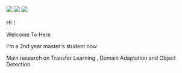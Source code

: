 

 
 ![](https://img.shields.io/badge/CSDN-156%E6%AC%A1%E6%94%B6%E8%97%8F-green)   ![](https://img.shields.io/badge/CSDN-31%E5%85%B3%E6%B3%A8-orange)
 ![](https://img.shields.io/badge/paper%20in%20submission-1-lightgrey) 


 HI！   
 
 Welcome To Here
 
 I'm a 2nd year master's student now
 
 Main research on  Transfer Learning , Domain Adaptation and Object Detection

